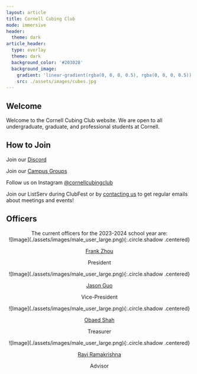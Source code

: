```yaml
---
layout: article
title: Cornell Cubing Club
mode: immersive
header:
  theme: dark
article_header:
  type: overlay
  theme: dark
  background_color: '#203028'
  background_image:
    gradient: 'linear-gradient(rgba(0, 0, 0, 0.5), rgba(0, 0, 0, 0.5))'
    src: ./assets/images/cubes.jpg
---
```


## Welcome

Welcome to the Cornell Cubing Club website. We are open to all undergraduate, graduate, and professional students at Cornell.

## How to Join

Join our [Discord](https://discord.gg/VyXbMqXg8f) 

Join our [Campus Groups](https://cornell.campusgroups.com/rubiksclub/home/)

Follow us on Instagram [@cornellcubingclub](https://www.instagram.com/cornellcubingclub/?igshid=MzRlODBiNWFlZA%3D%3D)

Join our ListServ during ClubFest or by [contacting us](mailto:cubingclubatcornell@gmail.com) to get regular emails about meetings and events!

## Officers
<div style="text-align:center">
The current officers for the 2023-2024 school year are:

<div class="grid-container">
<div class="grid grid--p-5">

<div style="text-align:center">
<div class="cell cell--12 cell--md-5 cell--lg-4" markdown="1">
![Image](./assets/images/male_user_large.png){:.circle.shadow .centered}

[Frank Zhou](mailto:fcz5@cornell.edu)

President
</div>
</div>

<div style="text-align:center">
<div class="cell cell--12 cell--md-5 cell--lg-4" markdown="1">
![Image](./assets/images/male_user_large.png){:.circle.shadow .centered}

[Jason Guo](mailto:sg763@cornell.edu)

Vice-President
</div>
</div>

<div style="text-align:center">
<div class="cell cell--12 cell--md-5 cell--lg-4" markdown="1">
![Image](./assets/images/male_user_large.png){:.circle.shadow .centered}

[Obaed Shah](mailto:os88@cornell.edu)

Treasurer
</div>
</div>

<div style="text-align:center">
<div class="cell cell--12 cell--md-5 cell--lg-4" markdown="1">
![Image](./assets/images/male_user_large.png){:.circle.shadow .centered}

[Ravi Ramakrishna](mailto:ravi@math.cornell.edu)

Advisor
</div>
</div>
</div>
</div>









